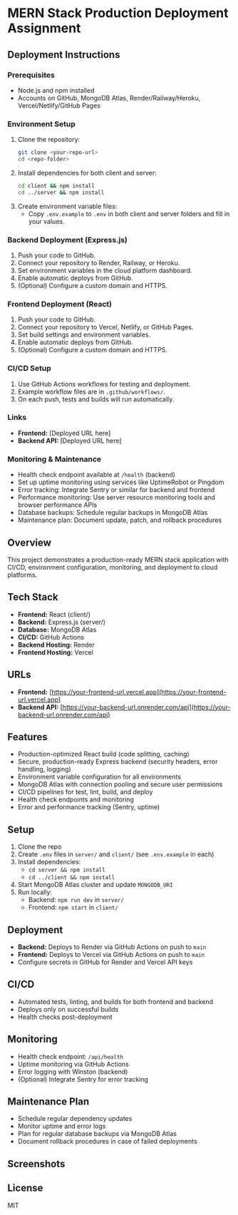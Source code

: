 # MERN Stack Production Deployment Assignment

## Deployment Instructions

### Prerequisites
- Node.js and npm installed
- Accounts on GitHub, MongoDB Atlas, Render/Railway/Heroku, Vercel/Netlify/GitHub Pages

### Environment Setup
1. Clone the repository:
   ```sh
   git clone <your-repo-url>
   cd <repo-folder>
   ```
2. Install dependencies for both client and server:
   ```sh
   cd client && npm install
   cd ../server && npm install
   ```
3. Create environment variable files:
   - Copy `.env.example` to `.env` in both client and server folders and fill in your values.

### Backend Deployment (Express.js)
1. Push your code to GitHub.
2. Connect your repository to Render, Railway, or Heroku.
3. Set environment variables in the cloud platform dashboard.
4. Enable automatic deploys from GitHub.
5. (Optional) Configure a custom domain and HTTPS.

### Frontend Deployment (React)
1. Push your code to GitHub.
2. Connect your repository to Vercel, Netlify, or GitHub Pages.
3. Set build settings and environment variables.
4. Enable automatic deploys from GitHub.
5. (Optional) Configure a custom domain and HTTPS.

### CI/CD Setup
1. Use GitHub Actions workflows for testing and deployment.
2. Example workflow files are in `.github/workflows/`.
3. On each push, tests and builds will run automatically.

### Links
- **Frontend:** [Deployed URL here]
- **Backend API:** [Deployed URL here]

### Monitoring & Maintenance
- Health check endpoint available at `/health` (backend)
- Set up uptime monitoring using services like UptimeRobot or Pingdom
- Error tracking: Integrate Sentry or similar for backend and frontend
- Performance monitoring: Use server resource monitoring tools and browser performance APIs
- Database backups: Schedule regular backups in MongoDB Atlas
- Maintenance plan: Document update, patch, and rollback procedures

## Overview
This project demonstrates a production-ready MERN stack application with CI/CD, environment configuration, monitoring, and deployment to cloud platforms.

## Tech Stack
- **Frontend:** React (client/)
- **Backend:** Express.js (server/)
- **Database:** MongoDB Atlas
- **CI/CD:** GitHub Actions
- **Backend Hosting:** Render
- **Frontend Hosting:** Vercel

## URLs
- **Frontend:** [https://your-frontend-url.vercel.app](https://your-frontend-url.vercel.app)
- **Backend API:** [https://your-backend-url.onrender.com/api](https://your-backend-url.onrender.com/api)

## Features
- Production-optimized React build (code splitting, caching)
- Secure, production-ready Express backend (security headers, error handling, logging)
- Environment variable configuration for all environments
- MongoDB Atlas with connection pooling and secure user permissions
- CI/CD pipelines for test, lint, build, and deploy
- Health check endpoints and monitoring
- Error and performance tracking (Sentry, uptime)

## Setup
1. Clone the repo
2. Create `.env` files in `server/` and `client/` (see `.env.example` in each)
3. Install dependencies:
   - `cd server && npm install`
   - `cd ../client && npm install`
4. Start MongoDB Atlas cluster and update `MONGODB_URI`
5. Run locally:
   - Backend: `npm run dev` in `server/`
   - Frontend: `npm start` in `client/`

## Deployment
- **Backend:** Deploys to Render via GitHub Actions on push to `main`
- **Frontend:** Deploys to Vercel via GitHub Actions on push to `main`
- Configure secrets in GitHub for Render and Vercel API keys

## CI/CD
- Automated tests, linting, and builds for both frontend and backend
- Deploys only on successful builds
- Health checks post-deployment

## Monitoring
- Health check endpoint: `/api/health`
- Uptime monitoring via GitHub Actions
- Error logging with Winston (backend)
- (Optional) Integrate Sentry for error tracking

## Maintenance Plan
- Schedule regular dependency updates
- Monitor uptime and error logs
- Plan for regular database backups via MongoDB Atlas
- Document rollback procedures in case of failed deployments

## Screenshots


## License
MIT